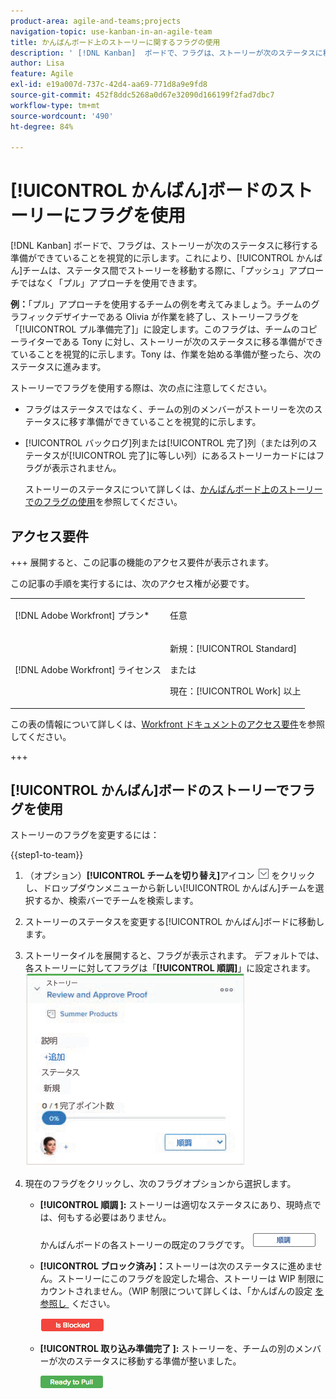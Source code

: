 ```yaml
---
product-area: agile-and-teams;projects
navigation-topic: use-kanban-in-an-agile-team
title: かんばんボード上のストーリーに関するフラグの使用
description: ' [!DNL Kanban]  ボードで、フラグは、ストーリーが次のステータスに移行する準備ができていることを視覚的に示します。これにより、かんばんチームは、ステータス間でストーリーを移動する際に、「プッシュ」アプローチではなく「プル」アプローチを使用できます。'
author: Lisa
feature: Agile
exl-id: e19a007d-737c-42d4-aa69-771d8a9e9fd8
source-git-commit: 452f8ddc5268a0d67e32090d166199f2fad7dbc7
workflow-type: tm+mt
source-wordcount: '490'
ht-degree: 84%

---
```


# [!UICONTROL かんばん]ボードのストーリーにフラグを使用

[!DNL Kanban] ボードで、フラグは、ストーリーが次のステータスに移行する準備ができていることを視覚的に示します。これにより、[!UICONTROL かんばん]チームは、ステータス間でストーリーを移動する際に、「プッシュ」アプローチではなく「プル」アプローチを使用できます。

**例：**「プル」アプローチを使用するチームの例を考えてみましょう。チームのグラフィックデザイナーである Olivia が作業を終了し、ストーリーフラグを「[!UICONTROL プル準備完了]」に設定します。このフラグは、チームのコピーライターである Tony に対し、ストーリーが次のステータスに移る準備ができていることを視覚的に示します。Tony は、作業を始める準備が整ったら、次のステータスに進みます。

ストーリーでフラグを使用する際は、次の点に注意してください。

* フラグはステータスではなく、チームの別のメンバーがストーリーを次のステータスに移す準備ができていることを視覚的に示します。
* [!UICONTROL バックログ]列または[!UICONTROL 完了]列（または列のステータスが[!UICONTROL 完了]に等しい列）にあるストーリーカードにはフラグが表示されません。

  ストーリーのステータスについて詳しくは、[かんばんボード上のストーリーでのフラグの使用](#updating-the-status-of-stories-and-subtasks)を参照してください。

## アクセス要件

+++ 展開すると、この記事の機能のアクセス要件が表示されます。

この記事の手順を実行するには、次のアクセス権が必要です。

<table style="table-layout:auto"> 
 <col> 
 </col> 
 <col> 
 </col> 
 <tbody> 
  <tr> 
   <td role="rowheader">[!DNL Adobe Workfront] プラン*</td> 
   <td> <p>任意</p> </td> 
  </tr> 
  <tr> 
   <td role="rowheader">[!DNL Adobe Workfront] ライセンス</td> 
   <td> <p>新規：[!UICONTROL Standard]</p> 
   または
   <p>現在：[!UICONTROL Work] 以上</p> </td> 
  </tr>
 </tbody> 
</table>

この表の情報について詳しくは、[Workfront ドキュメントのアクセス要件](/help/quicksilver/administration-and-setup/add-users/access-levels-and-object-permissions/access-level-requirements-in-documentation.md)を参照してください。

+++

## [!UICONTROL かんばん]ボードのストーリーでフラグを使用

ストーリーのフラグを変更するには：

{{step1-to-team}}

1. （オプション）**[!UICONTROL チームを切り替え]**&#x200B;アイコン ![チームを切り替えアイコン](assets/switch-team-icon.png) をクリックし、ドロップダウンメニューから新しい[!UICONTROL かんばん]チームを選択するか、検索バーでチームを検索します。

1. ストーリーのステータスを変更する[!UICONTROL かんばん]ボードに移動します。
1. ストーリータイルを展開すると、フラグが表示されます。
デフォルトでは、各ストーリーに対してフラグは「**[!UICONTROL 順調]**」に設定されます。
   ![かんばんカード](assets/agile-storycard-kanban-2021-350x308.png)

1. 現在のフラグをクリックし、次のフラグオプションから選択します。

   * **[!UICONTROL 順調 &#x200B;]:** ストーリーは適切なステータスにあり、現時点では、何もする必要はありません。

     かんばんボードの各ストーリーの既定のフラグです。
     ![kanban_flag_ontrack.png](assets/kanban-flag-ontrack.png)

   * **[!UICONTROL ブロック済み]：**&#x200B;ストーリーは次のステータスに進めません。ストーリーにこのフラグを設定した場合、ストーリーは WIP 制限にカウントされません。（WIP 制限について詳しくは、「かんばんの設定 [&#x200B; を参照し &#x200B;](../../agile/get-started-with-agile-in-workfront/configure-kanban.md) ください。

     ![kanban_flag_blocked.png](assets/kanban-flag-blocked.png)

   * **[!UICONTROL 取り込み準備完了 &#x200B;]:** ストーリーを、チームの別のメンバーが次のステータスに移動する準備が整いました。

     ![kanban_flag_ready.png](assets/kanban-flag-ready.png)
